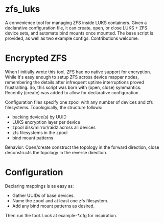 # zfs_luks
A convenience tool for managing ZFS inside LUKS containers. Given a declarative configuration file, it can create, open, or close
LUKS + ZFS device sets, and automate bind mounts once mounted. The base script is provided, as well as two example configs. 
Contributions welcome.

# Encrypted ZFS
When I initially wrote this tool, ZFS had no native support for encryption. While it's easy enough to setup ZFS across device mapper nodes,
remembering the details after infrequent uptime interruptions proved frustraiting. So, this script was born with (open, close) symmantics.
Recently (create) was added to allow for declarative configuration.

Configuration files specify one zpool with any number of devices and zfs filesystems. Topologically, the structure follows:
  - backing device(s) by UUID
  - LUKS encryption layer per device
  - zpool disk/mirror/raidz across all devices
  - zfs filesystems in the zpool
  - bind mount patterns
  
Behavior: Open/create construct the topology in the forward direction, close deconstructs the topology in the reverse direction.

# Configuration

Declaring mappings is as easy as:
  - Gather UUIDs of base devices.
  - Name the zpool and at least one zfs filesystem.
  - Add any bind mount patterns as desired.
  
Then run the tool. Look at example-*.cfg for inspiration.
